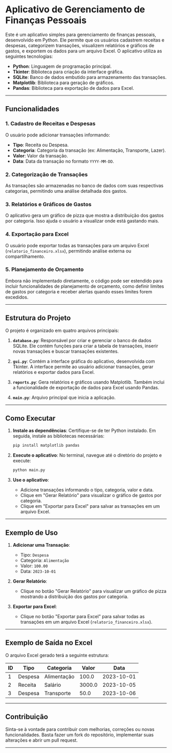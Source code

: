 # Aplicativo de Gerenciamento de Finanças Pessoais

Este é um aplicativo simples para gerenciamento de finanças pessoais, desenvolvido em Python. Ele permite que os usuários cadastrem receitas e despesas, categorizem transações, visualizem relatórios e gráficos de gastos, e exportem os dados para um arquivo Excel. O aplicativo utiliza as seguintes tecnologias:

- **Python**: Linguagem de programação principal.
- **Tkinter**: Biblioteca para criação da interface gráfica.
- **SQLite**: Banco de dados embutido para armazenamento das transações.
- **Matplotlib**: Biblioteca para geração de gráficos.
- **Pandas**: Biblioteca para exportação de dados para Excel.

---

## Funcionalidades

### 1. Cadastro de Receitas e Despesas
O usuário pode adicionar transações informando:
- **Tipo**: Receita ou Despesa.
- **Categoria**: Categoria da transação (ex: Alimentação, Transporte, Lazer).
- **Valor**: Valor da transação.
- **Data**: Data da transação no formato `YYYY-MM-DD`.

### 2. Categorização de Transações
As transações são armazenadas no banco de dados com suas respectivas categorias, permitindo uma análise detalhada dos gastos.

### 3. Relatórios e Gráficos de Gastos
O aplicativo gera um gráfico de pizza que mostra a distribuição dos gastos por categoria. Isso ajuda o usuário a visualizar onde está gastando mais.

### 4. Exportação para Excel
O usuário pode exportar todas as transações para um arquivo Excel (`relatorio_financeiro.xlsx`), permitindo análise externa ou compartilhamento.

### 5. Planejamento de Orçamento
Embora não implementado diretamente, o código pode ser estendido para incluir funcionalidades de planejamento de orçamento, como definir limites de gastos por categoria e receber alertas quando esses limites forem excedidos.

---

## Estrutura do Projeto

O projeto é organizado em quatro arquivos principais:

1. **`database.py`**: Responsável por criar e gerenciar o banco de dados SQLite. Ele contém funções para criar a tabela de transações, inserir novas transações e buscar transações existentes.

2. **`gui.py`**: Contém a interface gráfica do aplicativo, desenvolvida com Tkinter. A interface permite ao usuário adicionar transações, gerar relatórios e exportar dados para Excel.

3. **`reports.py`**: Gera relatórios e gráficos usando Matplotlib. Também inclui a funcionalidade de exportação de dados para Excel usando Pandas.

4. **`main.py`**: Arquivo principal que inicia a aplicação.

---

## Como Executar

1. **Instale as dependências**:
   Certifique-se de ter Python instalado. Em seguida, instale as bibliotecas necessárias:
   ```bash
   pip install matplotlib pandas
   ```

2. **Execute o aplicativo**:
   No terminal, navegue até o diretório do projeto e execute:
   ```bash
   python main.py
   ```

3. **Use o aplicativo**:
   - Adicione transações informando o tipo, categoria, valor e data.
   - Clique em "Gerar Relatório" para visualizar o gráfico de gastos por categoria.
   - Clique em "Exportar para Excel" para salvar as transações em um arquivo Excel.

---

## Exemplo de Uso

1. **Adicionar uma Transação**:
   - Tipo: `Despesa`
   - Categoria: `Alimentação`
   - Valor: `100.00`
   - Data: `2023-10-01`

2. **Gerar Relatório**:
   - Clique no botão "Gerar Relatório" para visualizar um gráfico de pizza mostrando a distribuição dos gastos por categoria.

3. **Exportar para Excel**:
   - Clique no botão "Exportar para Excel" para salvar todas as transações em um arquivo Excel (`relatorio_financeiro.xlsx`).

---

## Exemplo de Saída no Excel

O arquivo Excel gerado terá a seguinte estrutura:

| ID  | Tipo     | Categoria   | Valor | Data       |
|-----|----------|-------------|-------|------------|
| 1   | Despesa  | Alimentação | 100.0 | 2023-10-01 |
| 2   | Receita  | Salário     | 3000.0| 2023-10-05 |
| 3   | Despesa  | Transporte  | 50.0  | 2023-10-06 |

---

## Contribuição

Sinta-se à vontade para contribuir com melhorias, correções ou novas funcionalidades. Basta fazer um fork do repositório, implementar suas alterações e abrir um pull request.

---
